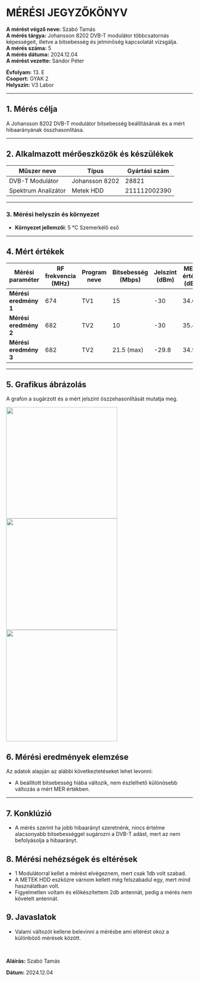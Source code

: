 

# MÉRÉSI JEGYZŐKÖNYV

**A mérést végző neve:**  Szabó Tamás <br>
**A mérés tárgya:** Johansson 8202 DVB-T modulátor többcsatornás képességeit, illetve a bitsebesség és jelminőség kapcsolatát vizsgálja. <br>
**A mérés száma:** 5 <br>
**A mérés dátuma:** 2024.12.04  <br>
**A mérést vezette:** Sándor Péter   

**Évfolyam:** 13. E  
**Csoport:** GYAK 2  
**Helyszín:** V3 Labor

---

## 1. Mérés célja

A Johansson 8202 DVB-T modulátor bitsebesség beállításának és a mért hibaarányának összhasonlítása.

---

## 2. Alkalmazott mérőeszközök és készülékek

| Műszer neve                         | Típus       | Gyártási szám |
| ----------------------------------- | ----------- | ------------- |
| DVB-T Modulátor  |                Johansson 8202              | 28821          |
| Spektrum Analizátor                 | Metek HDD          | 211112002390|

---

### 3. **Mérési helyszín és környezet**
- **Környezet jellemzői**: 5 °C Szemerkélő eső

---

## 4. Mért értékek 

| Mérési paraméter   | RF frekvencia (MHz) | Program neve | Bitsebesség (Mbps) | Jelszint (dBm) | MER érték (dB) |
|-----------------------|------------------|--------------|--------------------|----------------|----------------|
| **Mérési eredmény 1** | 674              | TV1          | 15                 | -30             | 34.6           |
| **Mérési eredmény 2** | 682              | TV2          | 10                 | -30             | 35.4           |
| **Mérési eredmény 3** | 682              | TV2          | 21.5 (max)         | -29.8            | 34.9           |


---

## 5. Grafikus ábrázolás
A grafon a sugárzott és a mért jelszint öszzehasonlítását mutatja meg.

<img width="300" src="https://github.com/user-attachments/assets/7c1a5202-3036-45a0-9364-a33580333046">
<img width="300" src="https://github.com/user-attachments/assets/eca68f67-f7c3-4b55-894a-6521194127d7">
<img width="300" src="https://github.com/user-attachments/assets/db72a87d-9441-4773-9f40-5a7f0aee799b">

## 6. Mérési eredmények elemzése
Az adatok alapján az alábbi következtetéseket lehet levonni:

- A beállított bitsebesség hiába változik, nem észlelhető különösebb változás a mért MER értékben.
---

## 7. Konklúzió

- A mérés szerint ha jobb hibaarányt szeretnénk, nincs értelme alacsonyabb bitsebességgel sugározni a DVB-T adást, mert az nem befolyásolja a hibaarányt.

## 8. Mérési nehézségek és eltérések
- 1 Modulátorral kellet a mérést elvégeznem, mert csak 1db volt szabad.
- A METEK HDD eszközre várnom kellett még felszabadul egy, mert mind használatban volt.
- Figyelmetlen voltam és előkészítettem 2db antennát, pedig a mérés nem követelt antennát.


## 9. Javaslatok
- Valami változót kellene belevinni a mérésbe ami eltérést okoz a különböző mérések között.

<br>

**Aláírás:** Szabó Tamás

**Dátum:** 2024.12.04
